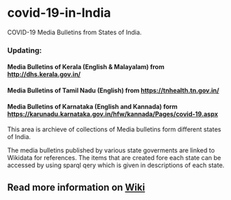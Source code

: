 # covid-19-in-India
COVID-19 Media Bulletins from States of India.

### Updating:

#### Media Bulletins of Kerala (English & Malayalam) from http://dhs.kerala.gov.in/
 
#### Media Bulletins of Tamil Nadu (English) from https://tnhealth.tn.gov.in/
 
#### Media Bulletins of Karnataka (English and Kannada) form https://karunadu.karnataka.gov.in/hfw/kannada/Pages/covid-19.aspx


This area is archieve of collections of Media bulletins form different states of India.

The media bulletins published by various state goverments are linked to Wikidata for references. The items that are created fore each state can be accessed by using sparql qery which is given in descriptions of each state.


## Read more information on [Wiki](https://github.com/jinoytommanjaly/covid-19-in-India/wiki/COVID-19-task-force-India)
